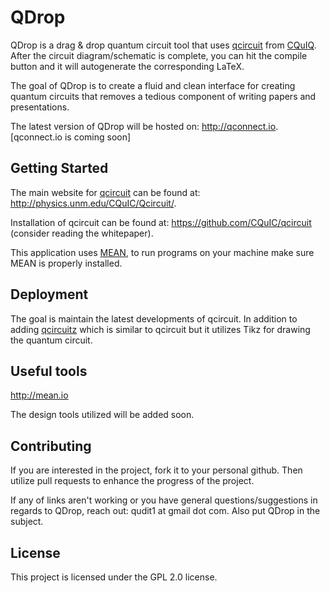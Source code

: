 # QDrop

QDrop is a drag & drop quantum circuit tool that uses [qcircuit](https://github.com/CQuIC/qcircuit) from [CQuIQ](https://cquic.unm.edu). After the circuit diagram/schematic is complete, you can hit the compile button and it will autogenerate the corresponding LaTeX. 

The goal of QDrop is to create a fluid and clean interface for creating quantum circuits that removes a tedious component of writing papers and presentations.

The latest version of QDrop will be hosted on: http://qconnect.io. [qconnect.io is coming soon]

## Getting Started

The main website for [qcircuit](http://physics.unm.edu/CQuIC/Qcircuit/) can be found at: http://physics.unm.edu/CQuIC/Qcircuit/.  

Installation of qcircuit can be found at: https://github.com/CQuIC/qcircuit (consider reading the whitepaper).

This application uses [MEAN](http://mean.io), to run programs on your machine make sure MEAN is properly installed. 

## Deployment

The goal is maintain the latest developments of qcircuit. In addition to adding [qcircuitz](https://github.com/CQuIC/qcircuitz) which is similar to qcircuit but it utilizes Tikz for drawing the quantum circuit.

## Useful tools 

http://mean.io

The design tools utilized will be added soon.

## Contributing

If you are interested in the project, fork it to your personal github. Then utilize pull requests to enhance the progress of the project. 

If any of links aren't working or you have general questions/suggestions in regards to QDrop, reach out: qudit1 at gmail dot com. Also put QDrop in the subject.



## License

This project is licensed under the GPL 2.0 license. 
